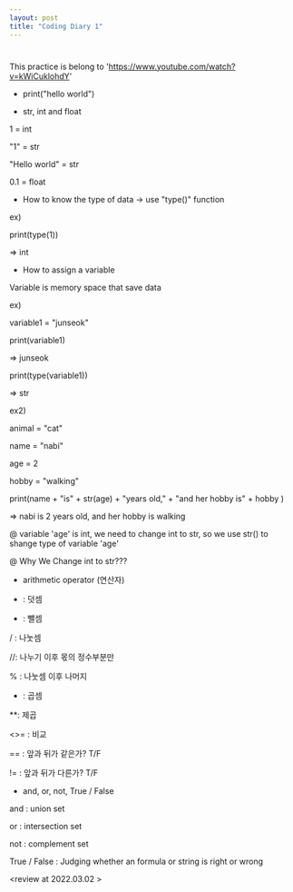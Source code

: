 ```yaml
---
layout: post
title: "Coding Diary 1"
---
```


# 

This practice is belong to 'https://www.youtube.com/watch?v=kWiCuklohdY'

- print("hello world")

- str, int and float

1 = int

"1" = str 

"Hello world" = str

0.1 = float 

- How to know the type of data -> use "type()" function  

ex) 

print(type(1)) 

=> int


- How to assign a variable

Variable is memory space that save data 


ex) 

variable1 = "junseok"

print(variable1)

=> junseok

print(type(variable1))

=> str


ex2)

animal = "cat"

name = "nabi"

age = 2

hobby = "walking"

print(name + "is" + str(age) + "years old," + "and her hobby is" + hobby )

=> nabi is 2 years old, and her hobby is walking

@ variable 'age' is int, we need to change int to str, so we use str() to shange type of variable 'age'

@ Why We Change int to str???


- arithmetic operator (연산자)

 + : 덧셈

- : 뺄셈

/ : 나눗셈

//: 나누기 이후 몫의 정수부분만

% : 나눗셈 이후 나머지

* : 곱셈

**: 제곱

<>= : 비교

== : 앞과 뒤가 같은가? T/F

!= : 앞과 뒤가 다른가? T/F
 
 
 - and, or, not, True / False
 
 and : union set
 
 or : intersection set
 
 not : complement set
 
 True / False : Judging whether an formula or string is right or wrong
 
 
 
 <review at 2022.03.02 >
 
